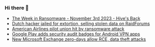 ### Hi there 👋

<!--START_SECTION:feed-->
* [The Week in Ransomware - November 3rd 2023 - Hive's Back](https://www.bleepingcomputer.com/news/security/the-week-in-ransomware-november-3rd-2023-hives-back/)
* [Dutch hacker jailed for extortion, selling stolen data on RaidForums](https://www.bleepingcomputer.com/news/security/dutch-hacker-jailed-for-extortion-selling-stolen-data-on-raidforums/)
* [American Airlines pilot union hit by ransomware attack](https://www.bleepingcomputer.com/news/security/american-airlines-pilot-union-hit-by-ransomware-attack/)
* [Google Play adds security audit badges for Android VPN apps](https://www.bleepingcomputer.com/news/security/google-play-adds-security-audit-badges-for-android-vpn-apps/)
* [New Microsoft Exchange zero-days allow RCE, data theft attacks](https://www.bleepingcomputer.com/news/microsoft/new-microsoft-exchange-zero-days-allow-rce-data-theft-attacks/)
<!--END_SECTION:feed-->

<!--
**frankenk/frankenk** is a ✨ _special_ ✨ repository because its `README.md` (this file) appears on your GitHub profile.

Here are some ideas to get you started:

- 🔭 I’m currently working on ...
- 🌱 I’m currently learning ...
- 👯 I’m looking to collaborate on ...
- 🤔 I’m looking for help with ...
- 💬 Ask me about ...
- 📫 How to reach me: ...
- 😄 Pronouns: ...
- ⚡ Fun fact: ...
-->



